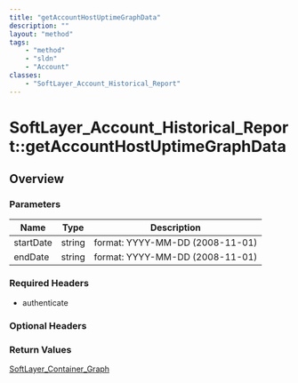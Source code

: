 ```yaml
---
title: "getAccountHostUptimeGraphData"
description: ""
layout: "method"
tags:
    - "method"
    - "sldn"
    - "Account"
classes:
    - "SoftLayer_Account_Historical_Report"
---
```

# SoftLayer_Account_Historical_Report::getAccountHostUptimeGraphData
## Overview 


### Parameters 
|Name | Type | Description |
| --- | --- | --- |
|startDate| string| format: YYYY-MM-DD (2008-11-01)|
|endDate| string| format: YYYY-MM-DD (2008-11-01)|


### Required Headers
* authenticate

### Optional Headers

### Return Values
<a href='/reference/datatypes/SoftLayer_Container_Graph'>SoftLayer_Container_Graph </a>

